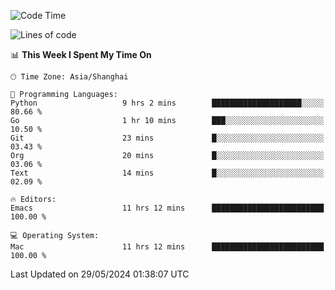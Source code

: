 <!--START_SECTION:waka-->
![Code Time](http://img.shields.io/badge/Code%20Time-1%2C974%20hrs%2037%20mins-blue)

![Lines of code](https://img.shields.io/badge/From%20Hello%20World%20I%27ve%20Written-308.1%20thousand%20lines%20of%20code-blue)

📊 **This Week I Spent My Time On** 

```text
🕑︎ Time Zone: Asia/Shanghai

💬 Programming Languages: 
Python                   9 hrs 2 mins        ████████████████████░░░░░   80.66 % 
Go                       1 hr 10 mins        ███░░░░░░░░░░░░░░░░░░░░░░   10.50 % 
Git                      23 mins             █░░░░░░░░░░░░░░░░░░░░░░░░   03.43 % 
Org                      20 mins             █░░░░░░░░░░░░░░░░░░░░░░░░   03.06 % 
Text                     14 mins             █░░░░░░░░░░░░░░░░░░░░░░░░   02.09 % 

🔥 Editors: 
Emacs                    11 hrs 12 mins      █████████████████████████   100.00 % 

💻 Operating System: 
Mac                      11 hrs 12 mins      █████████████████████████   100.00 % 
```


 Last Updated on 29/05/2024 01:38:07 UTC
<!--END_SECTION:waka-->
